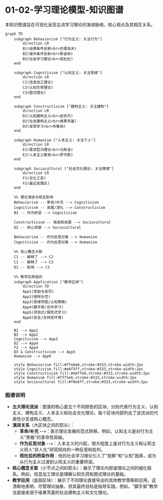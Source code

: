 # 01-02-学习理论模型-知识图谱

本知识图谱旨在可视化呈现主流学习理论的演进脉络、核心观点及其相互关系。

```mermaid
graph TD
    subgraph Behaviorism ["行为主义: 关注行为"]
        direction LR
        B1(经典条件反射<br>巴甫洛夫)
        B2(操作条件反射<br>斯金纳)
        B3(社会学习理论<br>班杜拉)
    end

    subgraph Cognitivism ["认知主义: 关注思维"]
        direction LR
        C1(信息加工理论)
        C2(认知负荷理论)
        C3(图式理论)
    end

    subgraph Constructivism ["建构主义: 关注建构"]
        direction LR
        D1(认知建构主义<br>皮亚杰)
        D2(社会建构主义<br>维果茨基)
        D3(发现学习<br>布鲁纳)
    end

    subgraph Humanism ["人本主义: 关注个人"]
        direction LR
        E1(需求层次理论<br>马斯洛)
        E2(人本主义教育<br>罗杰斯)
    end

    subgraph Sociocultural ["社会文化理论: 关注情境"]
        direction LR
        F1(文化工具)
        F2(最近发展区)
    end
    
    %% 理论演进与相互影响
    Behaviorism -- 革命/补充 --> Cognitivism
    Cognitivism -- 发展/深化 --> Constructivism
    B3 -- 作为桥梁 --> Cognitivism
    
    Constructivism -- 吸收和发展 --> Sociocultural
    D2 -- 核心贡献 --> Sociocultural
    
    Behaviorism -- 作为反思对象 --> Humanism
    Cognitivism -- 作为反思对象 --> Humanism

    %% 核心概念关联
    C1 -- 解释了 --> C2
    C1 -- 解释了 --> C3
    D1 -- 影响 --> C3

    %% 教学应用指向
    subgraph Application ["教学应用"]
        direction TD
        App1(奖励与惩罚)
        App2(榜样示范)
        App3(思维导图/认知策略)
        App4(脚手架/合作学习)
        App5(项目式/探究式学习)
        App6(安全/支持性环境)
    end

    B2 --> App1
    B3 --> App2
    Cognitivism --> App3
    D2 --> App4
    F2 --> App4
    D3 & Constructivism --> App5
    Humanism --> App6

    style Behaviorism fill:#ffe6e6,stroke:#333,stroke-width:2px
    style Cognitivism fill:#e6f3ff,stroke:#333,stroke-width:2px
    style Constructivism fill:#e6ffe6,stroke:#333,stroke-width:2px
    style Humanism fill:#fff5e6,stroke:#333,stroke-width:2px
    style Sociocultural fill:#f0e6ff,stroke:#333,stroke-width:2px

```

### 图谱说明

* **五大理论流派**：图谱的核心是五个不同颜色的区块，分别代表行为主义、认知主义、建构主义、人本主义和社会文化理论。每个区块内部列出了该流派的代表性分支或核心概念。
* **演进关系**（大区块之间的箭头）：
  * **革命/补充 `-->`**：表示理论发展的范式转移。例如，认知主义是对行为主义"黑箱"的革命性突破。
  * **作为反思对象 `-->`**：人本主义的兴起，很大程度上是对行为主义和认知主义将人"非人化"研究倾向的一种反思和批判。
  * **班杜拉的桥梁作用**：他的社会学习理论引入了"观察"和"认知"因素，成为从行为主义过渡到认知主义的重要桥梁。
* **核心概念关联**（小节点之间的箭头）：展示了理论内部或理论之间的细化联系。例如，信息加工理论是理解认知负荷和图式理论的基础。
* **教学应用**（底部区块）：展示了不同理论直接导出的具体教学策略和应用。这清晰地表明，尽管理论抽象，但其最终目标是指导实践。例如，"脚手架"教学法直接来源于维果茨基的社会建构主义和文化理论。
